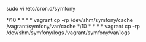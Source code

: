 sudo vi /etc/cron.d/symfony

*/10 * * * * vagrant cp -rp /dev/shm/symfony/cache /vagrant/symfony/var/cache
*/10 * * * * vagrant cp -rp /dev/shm/symfony/logs /vagrant/symfony/var/logs
